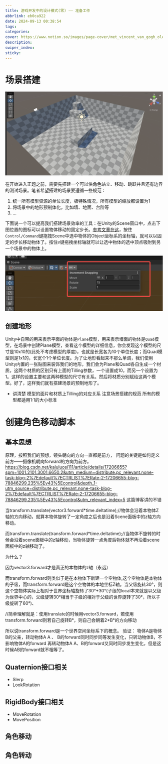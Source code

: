 ```yaml
---
title: 游戏开发中的设计模式(零) —— 准备工作
abbrlink: eb0ca922
date: 2024-09-13 00:38:54
tags:
categories:
cover: https://www.notion.so/images/page-cover/met_vincent_van_gogh_oleanders.jpg
description:
swiper_index:
sticky:
---
```


# 场景搭建


![](游戏开发中的设计模式-零-——-准备工作/image22.png)

在开始进入正题之前，需要先搭建一个可以供角色站立、移动、跳跃并且还有边界的测试场景。笔者希望搭建的场景要遵循一些规范：
1. 统一所有模型资源的单位长度，极特殊情况，所有模型的缩放都设置为1
2. 将场景中的地形预制体化，比如墙、地面、台阶等
3. ...

下面说一个可以提高我们搭建场景效率的工具：在Unity的Scene窗口中，点击下图位置的图标可以设置物体移动的固定步长。[参考文章在这](https://jingyan.baidu.com/article/1612d500968440e20e1eeebd.html)，按住`Control/Command`键拖拽Scene中选中物体的Object坐标系的坐标轴，就可以以固定的步长移动物体了。按住`V`键拖拽坐标轴就可以让选中物体的选中顶点吸附到另一个场景中的物体上。

![](游戏开发中的设计模式-零-——-准备工作/image.png)

## 创建地形

Unity中自带的用来表示平面的物体是`Plane`模型，用来表示墙面的物体是`Quad`模型，在场景中创建Plane模型，查看这个模型的详细信息，你会发现这个模型的尺寸是10x10的(此处不考虑模型的厚度)，也就是长宽各为10个单位长度；而Quad模型则是1x1的，长宽个1个单位长度。为了让地形看起来不那么单调，我们使用Unity内置的一张贴图来装饰我们的地形，我们会为Plane和Quad各自生成一个材质，这两个材质的区别只有上面的Tilling参数，一个设置成10，而另一个设置为1。这样的设置主要和这两种模型的尺寸有关系。然后将材质分别赋给这两个模型。好了，这样我们就有搭建场景的预制地形了。



- 讲清楚 模型的面片和材质上Tilling的对应关系 注意场景搭建的规范 所有的模型都适用1:1的大小标准


# 创建角色移动脚本

## 基本思想

原理，按照我们的预想，镜头朝向的方向一直都是前方，
问题的关键是如何定义前方——摄像机朝向forward的方向为前方。
https://blog.csdn.net/kaluluosi111/article/details/17206655?spm=1001.2101.3001.6650.2&utm_medium=distribute.pc_relevant.none-task-blog-2%7Edefault%7ECTRLIST%7ERate-2-17206655-blog-78846299.235%5Ev43%5Econtrol&depth_1-utm_source=distribute.pc_relevant.none-task-blog-2%7Edefault%7ECTRLIST%7ERate-2-17206655-blog-78846299.235%5Ev43%5Econtrol&utm_relevant_index=5 这篇博客讲的不错

当transform.translate(vector3.forward*time.deltatime);//物体会沿着本物体Z轴的方向移动，就算本物体旋转了一定角度之后也是沿着Scene面板中的z轴方向移动。

而transform.translate(transform.forward*time.deltatime);//当物体不旋转的时候会沿着scene面板中的z轴移动，当物体旋转一点角度后物体就不再沿着scene面板中的z轴移动了。

为什么？

因为vector3.forward才是真正的本物体的z轴（永远）


而transform.forward则类似于是在本物体下新建一个空物体,这个空物体是本物体的子级，而transform.forward是这个空物体的本地坐标Z轴。当父级旋转30°，则这个空物体实际上相对于世界坐标轴旋转了30°+30°(子级的local本来就是以父级为世界中心的，父级旋转30°相当于子级的相对于父级的世界旋转了30°，所以子级旋转了60°)、

//简单理解就是：使用translate的时候用vector3.forward，若使用transform.forward则若自己旋转B°，则自己会朝着2*B°的方向移动

所以说transform.forward是一个世界空间坐标系下的概念。
验证：
物体A是物体B的父亲，转动物体A A 、 B的forward同时同步同等发生变化，只转动物体B，不影响物体A的forward 再转动物体A A、B的forward又同时同步发生变化，但是这时候AB的forward就不相等了。

## Quaternion接口相关

- Slerp
- LookRotation

## RigidBody接口相关

- MoveRotation
- MovePosition

## 角色移动

## 角色转动



